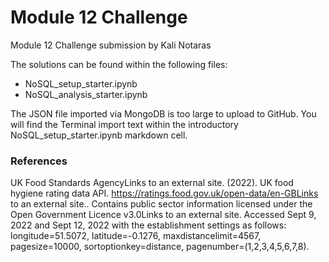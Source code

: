 # Module 12 Challenge
Module 12 Challenge submission by Kali Notaras

The solutions can be found within the following files:
 - NoSQL_setup_starter.ipynb
 - NoSQL_analysis_starter.ipynb

The JSON file imported via MongoDB is too large to upload to GitHub. You will find the Terminal import text within the introductory NoSQL_setup_starter.ipynb markdown cell.

### References
UK Food Standards AgencyLinks to an external site. (2022). UK food hygiene rating data API. https://ratings.food.gov.uk/open-data/en-GBLinks to an external site.. Contains public sector information licensed under the Open Government Licence v3.0Links to an external site.
Accessed Sept 9, 2022 and Sept 12, 2022 with the establishment settings as follows: longitude=51.5072, latitude=-0.1276, maxdistancelimit=4567, pagesize=10000, sortoptionkey=distance, pagenumber=(1,2,3,4,5,6,7,8).
